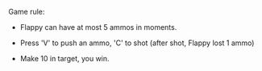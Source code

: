 Game rule:

- Flappy can have at most 5 ammos in moments.

- Press 'V' to push an ammo, 'C' to shot (after shot, Flappy lost 1 ammo)

- Make 10 in target, you win.
